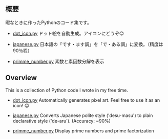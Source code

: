 ## 概要
暇なときに作ったPythonのコード集です。

- [dot_icon.py](https://github.com/ohagi605/MYPROJECT/blob/main/atwork/dot_icon.py)
ドット絵を自動生成。アイコンにどうぞ😊

- [japanese.py](https://github.com/ohagi605/MYPROJECT/blob/main/atwork/japanese.py)
日本語の「です・ます調」を「で・ある調」に変換。（精度は90％程）

- [primme_number.py](https://github.com/ohagi605/MYPROJECT/blob/main/atwork/prime_number.py)
素数と素因数分解を表示




## Overview
This is a collection of Python code I wrote in my free time.

- [dot_icon.py](https://github.com/ohagi605/MYPROJECT/blob/main/atwork/dot_icon.py)
Automatically generates pixel art. Feel free to use it as an icon! 😊

- [japanese.py](https://github.com/ohagi605/MYPROJECT/blob/main/atwork/japanese.py)
Converts Japanese polite style ('desu-masu') to plain declarative style ('de-aru'). (Accuracy: ~90%)

- [primme_number.py](https://github.com/ohagi605/MYPROJECT/blob/main/atwork/prime_number.py)
Display prime numbers and prime factorization
